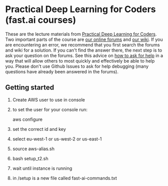 # Practical Deep Learning for Coders (fast.ai courses)

These are the lecture materials from [Practical Deep Learning for Coders](http://course.fast.ai/). Two important parts of the course are  [our online forums](http://forums.fast.ai/) and [our wiki](http://wiki.fast.ai/index.php/Main_Page).  If you are encountering an error, we recommend that you first search the forums and wiki for a solution.  If you can't find the answer there, the next step is to ask your question on the forums.  See this advice on [how to ask for help](http://wiki.fast.ai/index.php/How_to_ask_for_Help) in a way that will allow others to most quickly and effectively be able to help you.  Please don't use Github Issues to ask for help debugging (many questions have already been answered in the forums).


## Getting started

1. Create AWS user to use in console
2. to set the user for your console run:

    aws configure
    
3. set the correct id and key
4. select eu-west-1 or us-west-2 or us-east-1
5. source aws-alias.sh
6. bash setup_t2.sh 
7. wait until instance is running
8. in /setup is a new file called fast-ai-commands.txt